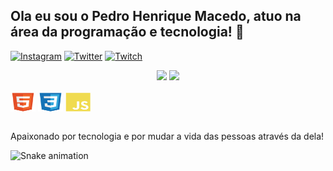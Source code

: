 ## Ola eu sou o Pedro Henrique Macedo, atuo na área da programação e tecnologia! 👊

[![Instagram](https://img.shields.io/badge/Instagram-E4405F?style=for-the-badge&logo=instagram&logoColor=white)](https://www.instagram.com/opedrohmacedo/)
[![Twitter](https://img.shields.io/badge/Twitter-1DA1F2?style=for-the-badge&logo=twitter&logoColor=white)](https://twitter.com/flarye_/)
[![Twitch](https://img.shields.io/badge/Twitch-9146FF?style=for-the-badge&logo=twitch&logoColor=white)](https://www.twitch.tv/flarye/)

<div align="center">
  <img height="180em" src="https://github-readme-stats.vercel.app/api?username=devpedrohmacedo&show_icons=true&theme=dracula&include_all_commits=true&count_private=true"/>
  <img height="180em" src="https://github-readme-stats.vercel.app/api/top-langs/?username=devpedrohmacedo&layout=compact(https://github.com/devpedrohmacedo/github-readme-stats)&theme=dracula"/>
</div>

<div style="display: inline_block"><br/>
  <img align="center" alt="HTML" height="30" width="40" src="https://raw.githubusercontent.com/devicons/devicon/master/icons/html5/html5-original.svg"/>
  <img align="center" alt="CSS" height="30" width="40" src="https://raw.githubusercontent.com/devicons/devicon/master/icons/css3/css3-original.svg"/>
  <img align="center" alt="JavaScript" height="30" width="40" src="https://raw.githubusercontent.com/devicons/devicon/master/icons/javascript/javascript-plain.svg"/>
</div><br/>


Apaixonado por tecnologia e por mudar a vida das pessoas através da dela!
  
![Snake animation](https://github.com/rafaballerini/devpedrohmacedo/blob/output/github-contribution-grid-snake.svg)
